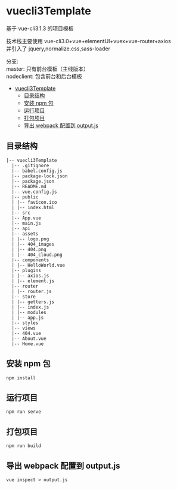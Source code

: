# vuecli3Template

基于 vue-cli3.1.3 的项目模板<br/>

技术栈主要使用 vue-cli3.0+vue+elementUI+vuex+vue-router+axios<br/>
并引入了 jquery,normalize.css,sass-loader

分支:<br/>
master: 只有前台模板（主线版本）<br/>
nodeclient: 包含前台和后台模板
<!-- TOC -->

- [vuecli3Template](#vuecli3template)
  - [目录结构](#目录结构)
  - [安装 npm 包](#安装-npm-包)
  - [运行项目](#运行项目)
  - [打包项目](#打包项目)
  - [导出 webpack 配置到 output.js](#导出-webpack-配置到-outputjs)

<!-- /TOC -->
## 目录结构

    |-- vuecli3Template
      |-- .gitignore
      |-- babel.config.js
      |-- package-lock.json
      |-- package.json
      |-- README.md
      |-- vue.config.js
      |-- public
      | |-- favicon.ico
      | |-- index.html
      |-- src
      |-- App.vue
      |-- main.js
      |-- api
      |-- assets
      | |-- logo.png
      | |-- 404_images
      | |-- 404.png
      | |-- 404_cloud.png
      |-- components
      | |-- HelloWorld.vue
      |-- plugins
      | |-- axios.js
      | |-- element.js
      |-- router
      | |-- router.js
      |-- store
      | |-- getters.js
      | |-- index.js
      | |-- modules
      | |-- app.js
      |-- styles
      |-- views
      |-- 404.vue
      |-- About.vue
      |-- Home.vue

## 安装 npm 包

```
npm install
```

## 运行项目

```
npm run serve
```

## 打包项目

```
npm run build
```

## 导出 webpack 配置到 output.js

```
vue inspect > output.js
```
